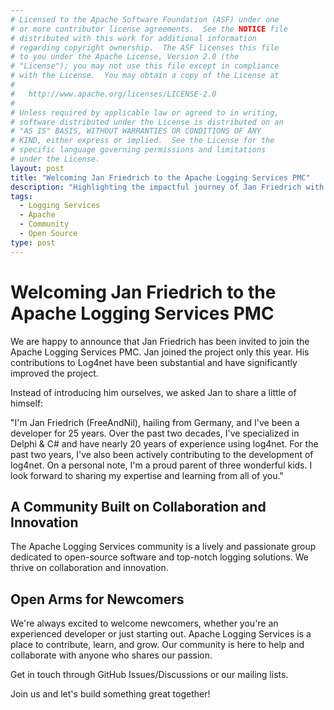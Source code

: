 ```yaml
---
# Licensed to the Apache Software Foundation (ASF) under one
# or more contributor license agreements.  See the NOTICE file
# distributed with this work for additional information
# regarding copyright ownership.  The ASF licenses this file
# to you under the Apache License, Version 2.0 (the
# "License"); you may not use this file except in compliance
# with the License.  You may obtain a copy of the License at
#
#   http://www.apache.org/licenses/LICENSE-2.0
#
# Unless required by applicable law or agreed to in writing,
# software distributed under the License is distributed on an
# "AS IS" BASIS, WITHOUT WARRANTIES OR CONDITIONS OF ANY
# KIND, either express or implied.  See the License for the
# specific language governing permissions and limitations
# under the License.
layout: post
title: "Welcoming Jan Friedrich to the Apache Logging Services PMC"
description: "Highlighting the impactful journey of Jan Friedrich with Apache Logging Services since 2020, and his notable contributions to Log4net."
tags:
  - Logging Services
  - Apache
  - Community
  - Open Source
type: post
---
```


# Welcoming Jan Friedrich to the Apache Logging Services PMC

We are happy to announce that Jan Friedrich has been invited to join the Apache Logging Services PMC. Jan joined the project only this year. His contributions to Log4net have been substantial and have significantly improved the project.

Instead of introducing him ourselves, we asked Jan to share a little of himself:

"I'm Jan Friedrich (FreeAndNil), hailing from Germany, and I've been a developer for 25 years. Over the past two decades, I've specialized in Delphi & C# and have nearly 20 years of experience using log4net. For the past two years, I've also been actively contributing to the development of log4net. On a personal note, I'm a proud parent of three wonderful kids. I look forward to sharing my expertise and learning from all of you."

## A Community Built on Collaboration and Innovation

The Apache Logging Services community is a lively and passionate group dedicated to open-source software and top-notch logging solutions. We thrive on collaboration and innovation.

## Open Arms for Newcomers

We're always excited to welcome newcomers, whether you're an experienced 
developer or just starting out. Apache Logging Services is a place to contribute, learn, and grow. Our community is here to help and collaborate with anyone who shares our passion.

Get in touch through GitHub Issues/Discussions or our mailing lists.

Join us and let's build something great together!